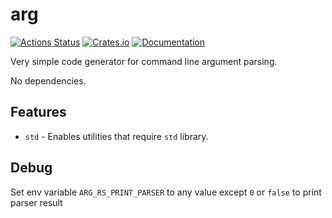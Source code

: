 # arg

[![Actions Status](https://github.com/DoumanAsh/arg.rs/workflows/Rust/badge.svg)](https://github.com/DoumanAsh/arg.rs/actions)
[![Crates.io](https://img.shields.io/crates/v/arg.svg)](https://crates.io/crates/arg)
[![Documentation](https://docs.rs/arg/badge.svg)](https://docs.rs/crate/arg/)

Very simple code generator for command line argument parsing.

No dependencies.

## Features

- `std` - Enables utilities that require `std` library.

## Debug

Set env variable `ARG_RS_PRINT_PARSER` to any value except `0` or `false` to print parser result

